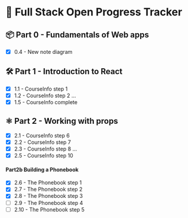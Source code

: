 # 🚀 Full Stack Open Progress Tracker

## 📦 Part 0 - Fundamentals of Web apps
- [x] 0.4 - New note diagram

## 🛠️ Part 1 - Introduction to React
- [x] 1.1 - CourseInfo step 1
- [x] 1.2 - CourseInfo step 2
...
- [x] 1.5 - CourseInfo complete

## ⚛️ Part 2 - Working with props
- [x] 2.1 - CourseInfo step 6
- [x] 2.2 - CourseInfo step 7
- [x] 2.3 - CourseInfo step 8
...
- [x] 2.5 - CourseInfo step 10
      
#### Part2b Building a Phonebook
- [x] 2.6 - The Phonebook step 1
- [x] 2.7 - The Phonebook step 2
- [x] 2.8 - The Phonebook step 3
- [ ] 2.9 - The Phonebook step 4
- [ ] 2.10 - The Phonebook step 5
